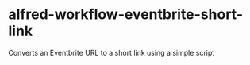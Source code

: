 # alfred-workflow-eventbrite-short-link
Converts an Eventbrite URL to a short link using a simple script
